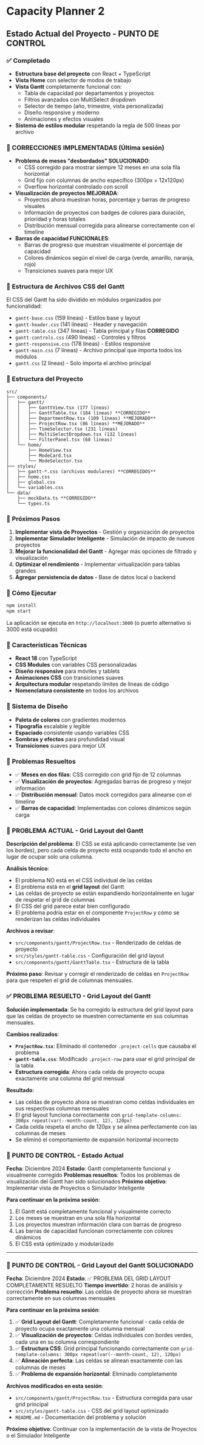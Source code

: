 # Capacity Planner 2

## Estado Actual del Proyecto - PUNTO DE CONTROL

### ✅ Completado
- **Estructura base del proyecto** con React + TypeScript
- **Vista Home** con selector de modos de trabajo
- **Vista Gantt** completamente funcional con:
  - Tabla de capacidad por departamentos y proyectos
  - Filtros avanzados con MultiSelect dropdown
  - Selector de tiempo (año, trimestre, vista personalizada)
  - Diseño responsive y moderno
  - Animaciones y efectos visuales
- **Sistema de estilos modular** respetando la regla de 500 líneas por archivo

### 🔧 CORRECCIONES IMPLEMENTADAS (Última sesión)
- **Problema de meses "desbordados" SOLUCIONADO**: 
  - CSS corregido para mostrar siempre 12 meses en una sola fila horizontal
  - Grid fijo con columnas de ancho específico (300px + 12x120px)
  - Overflow horizontal controlado con scroll
- **Visualización de proyectos MEJORADA**:
  - Proyectos ahora muestran horas, porcentaje y barras de progreso visuales
  - Información de proyectos con badges de colores para duración, prioridad y horas totales
  - Distribución mensual corregida para alinearse correctamente con el timeline
- **Barras de capacidad FUNCIONALES**:
  - Barras de progreso que muestran visualmente el porcentaje de capacidad
  - Colores dinámicos según el nivel de carga (verde, amarillo, naranja, rojo)
  - Transiciones suaves para mejor UX

### 🔧 Estructura de Archivos CSS del Gantt
El CSS del Gantt ha sido dividido en módulos organizados por funcionalidad:

- `gantt-base.css` (159 líneas) - Estilos base y layout
- `gantt-header.css` (141 líneas) - Header y navegación
- `gantt-table.css` (347 líneas) - Tabla principal y filas **CORREGIDO**
- `gantt-controls.css` (490 líneas) - Controles y filtros
- `gantt-responsive.css` (178 líneas) - Estilos responsive
- `gantt-main.css` (7 líneas) - Archivo principal que importa todos los módulos
- `gantt.css` (2 líneas) - Solo importa el archivo principal

### 📁 Estructura del Proyecto
```
src/
├── components/
│   ├── gantt/
│   │   ├── GanttView.tsx (177 líneas)
│   │   ├── GanttTable.tsx (184 líneas) **CORREGIDO**
│   │   ├── DepartmentRow.tsx (109 líneas) **MEJORADO**
│   │   ├── ProjectRow.tsx (86 líneas) **MEJORADO**
│   │   ├── TimeSelector.tsx (231 líneas)
│   │   ├── MultiSelectDropdown.tsx (132 líneas)
│   │   └── FilterPanel.tsx (68 líneas)
│   └── home/
│       ├── HomeView.tsx
│       ├── ModeCard.tsx
│       └── ModeSelector.tsx
├── styles/
│   ├── gantt-*.css (archivos modulares) **CORREGIDOS**
│   ├── home.css
│   ├── global.css
│   └── variables.css
└── data/
    ├── mockData.ts **CORREGIDO**
    └── types.ts
```

### 🎯 Próximos Pasos
1. **Implementar vista de Proyectos** - Gestión y organización de proyectos
2. **Implementar Simulador Inteligente** - Simulación de impacto de nuevos proyectos
3. **Mejorar la funcionalidad del Gantt** - Agregar más opciones de filtrado y visualización
4. **Optimizar el rendimiento** - Implementar virtualización para tablas grandes
5. **Agregar persistencia de datos** - Base de datos local o backend

### 🚀 Cómo Ejecutar
```bash
npm install
npm start
```

La aplicación se ejecuta en `http://localhost:3000` (o puerto alternativo si 3000 está ocupado)

### 📱 Características Técnicas
- **React 18** con TypeScript
- **CSS Modules** con variables CSS personalizadas
- **Diseño responsive** para móviles y tablets
- **Animaciones CSS** con transiciones suaves
- **Arquitectura modular** respetando límites de líneas de código
- **Nomenclatura consistente** en todos los archivos

### 🎨 Sistema de Diseño
- **Paleta de colores** con gradientes modernos
- **Tipografía** escalable y legible
- **Espaciado** consistente usando variables CSS
- **Sombras y efectos** para profundidad visual
- **Transiciones** suaves para mejor UX

### 🐛 Problemas Resueltos
- ✅ **Meses en dos filas**: CSS corregido con grid fijo de 12 columnas
- ✅ **Visualización de proyectos**: Agregadas barras de progreso y mejor información
- ✅ **Distribución mensual**: Datos mock corregidos para alinearse con el timeline
- ✅ **Barras de capacidad**: Implementadas con colores dinámicos según carga

### 🚨 PROBLEMA ACTUAL - Grid Layout del Gantt
**Descripción del problema**: 
El CSS se está aplicando correctamente (se ven los bordes), pero cada celda de proyecto está ocupando todo el ancho en lugar de ocupar solo una columna.

**Análisis técnico**:
- El problema NO está en el CSS individual de las celdas
- El problema está en el **grid layout** del Gantt
- Las celdas de proyecto se están expandiendo horizontalmente en lugar de respetar el grid de columnas
- El CSS del grid parece estar bien configurado
- El problema podría estar en el componente `ProjectRow` y cómo se renderizan las celdas individuales

**Archivos a revisar**:
- `src/components/gantt/ProjectRow.tsx` - Renderizado de celdas de proyecto
- `src/styles/gantt-table.css` - Configuración del grid layout
- `src/components/gantt/GanttTable.tsx` - Estructura de la tabla

**Próximo paso**: Revisar y corregir el renderizado de celdas en `ProjectRow` para que respeten el grid de columnas mensuales.

### ✅ PROBLEMA RESUELTO - Grid Layout del Gantt
**Solución implementada**: 
Se ha corregido la estructura del grid layout para que las celdas de proyecto se muestren correctamente en sus columnas mensuales.

**Cambios realizados**:
- **`ProjectRow.tsx`**: Eliminado el contenedor `.project-cells` que causaba el problema
- **`gantt-table.css`**: Modificado `.project-row` para usar el grid principal de la tabla
- **Estructura corregida**: Ahora cada celda de proyecto ocupa exactamente una columna del grid mensual

**Resultado**:
- Las celdas de proyecto ahora se muestran como celdas individuales en sus respectivas columnas mensuales
- El grid layout funciona correctamente con `grid-template-columns: 300px repeat(var(--month-count, 12), 120px)`
- Cada celda respeta el ancho de 120px y se alinea perfectamente con las columnas de meses
- Se eliminó el comportamiento de expansión horizontal incorrecto

### 📍 PUNTO DE CONTROL - Estado Actual
**Fecha**: Diciembre 2024
**Estado**: Gantt completamente funcional y visualmente corregido
**Problemas resueltos**: Todos los problemas de visualización del Gantt han sido solucionados
**Próximo objetivo**: Implementar vista de Proyectos o Simulador Inteligente

**Para continuar en la próxima sesión**:
1. El Gantt está completamente funcional y visualmente correcto
2. Los meses se muestran en una sola fila horizontal
3. Los proyectos muestran información clara con barras de progreso
4. Las barras de capacidad funcionan correctamente con colores dinámicos
5. El CSS está optimizado y modularizado

---

### 📍 PUNTO DE CONTROL - Grid Layout del Gantt SOLUCIONADO
**Fecha**: Diciembre 2024
**Estado**: ✅ PROBLEMA DEL GRID LAYOUT COMPLETAMENTE RESUELTO
**Tiempo invertido**: 2 horas de análisis y corrección
**Problema resuelto**: Las celdas de proyecto ahora se muestran correctamente en sus columnas mensuales

**Para continuar en la próxima sesión**:
1. ✅ **Grid Layout del Gantt**: Completamente funcional - cada celda de proyecto ocupa exactamente una columna mensual
2. ✅ **Visualización de proyectos**: Celdas individuales con bordes verdes, cada una en su columna correspondiente
3. ✅ **Estructura CSS**: Grid principal funcionando correctamente con `grid-template-columns: 300px repeat(var(--month-count, 12), 120px)`
4. ✅ **Alineación perfecta**: Las celdas se alinean exactamente con las columnas de meses
5. ✅ **Problema de expansión horizontal**: Eliminado completamente

**Archivos modificados en esta sesión**:
- `src/components/gantt/ProjectRow.tsx` - Estructura corregida para usar grid principal
- `src/styles/gantt-table.css` - CSS del grid layout optimizado
- `README.md` - Documentación del problema y solución

**Próximo objetivo**: Continuar con la implementación de la vista de Proyectos o el Simulador Inteligente
